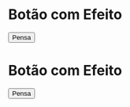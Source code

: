 # Botão com Efeito

<button class="hover-effect">Pensa</button>

# Botão com Efeito

<link rel="stylesheet" type="text/css" href="iii.css">

<button class="hover-effect">Pensa</button>
